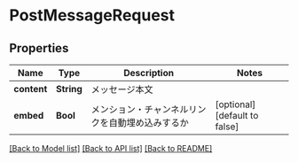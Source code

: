 # PostMessageRequest

## Properties
Name | Type | Description | Notes
------------ | ------------- | ------------- | -------------
**content** | **String** | メッセージ本文 | 
**embed** | **Bool** | メンション・チャンネルリンクを自動埋め込みするか | [optional] [default to false]

[[Back to Model list]](../README.md#documentation-for-models) [[Back to API list]](../README.md#documentation-for-api-endpoints) [[Back to README]](../README.md)


